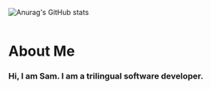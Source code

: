 <!-- ![Top Langs](https://github-readme-stats.vercel.app/api/top-langs/?username=samsumiya&hide=html&layout=compact)
 -->

![Anurag's GitHub stats](https://github-readme-stats.vercel.app/api?username=samsumiya&show_icons=true&theme=dracula)

<img src="" alt='' >

<h1>About Me</h1>  
<h3>Hi, I am Sam. I am a trilingual software developer.</h3>


